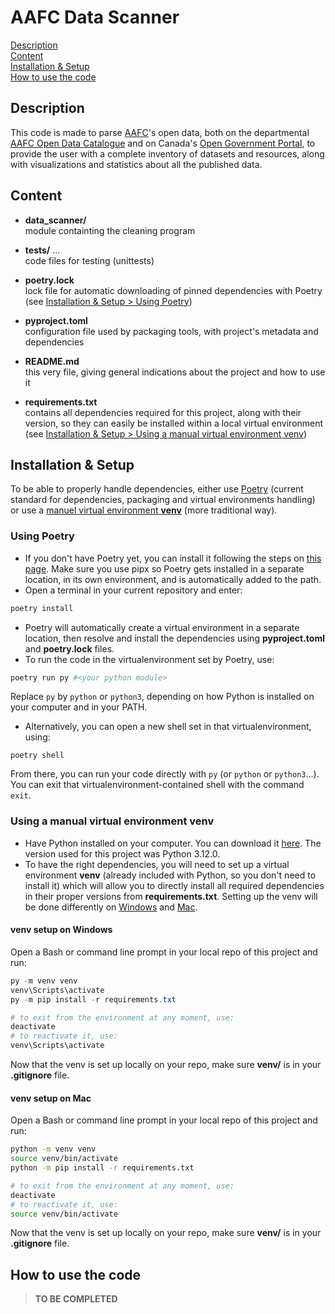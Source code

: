 
# AAFC Data Scanner

[Description](#description) \
[Content](#content) \
[Installation & Setup](#installation--setup) \
[How to use the code](#how-to-use-the-code)

## Description

This code is made to parse [AAFC](https://agriculture.canada.ca/en)'s open data, both on the departmental [AAFC Open Data Catalogue](https://data-catalogue-donnees.agr.gc.ca/dataset/) and on Canada's [Open Government Portal](https://search.open.canada.ca/opendata/), to provide the user with a complete inventory of datasets and resources, along with visualizations and statistics about all the published data.


## Content

- **data_scanner/** \
module containting the cleaning program

- **tests/** ... \
code files for testing (unittests)

- **poetry.lock** \
lock file for automatic downloading of pinned dependencies with Poetry (see [Installation & Setup > Using Poetry](#using-poetry))

- **pyproject.toml** \
configuration file used by packaging tools, with project's metadata and dependencies

- **README.md** \
this very file, giving general indications about the project and how to use it

- **requirements.txt** \
contains all dependencies required for this project, along with their version, so they can easily be installed within a local virtual environment (see [Installation & Setup > Using a manual virtual environment venv](#using-a-manual-virtual-environment-venv))



## Installation & Setup

To be able to properly handle dependencies, either use [Poetry](#using-poetry) (current standard for dependencies, packaging and virtual environments handling) or use a [manuel virtual environment **venv**](#using-a-manual-virtual-environment-venv) (more traditional way).


### Using Poetry

* If you don't have Poetry yet, you can install it following the steps on [this page](https://python-poetry.org/docs/#installation). Make sure you use pipx so Poetry gets installed in a separate location, in its own environment, and is automatically added to the path.
* Open a terminal in your current repository and enter:

```powershell
poetry install
```

* Poetry will automatically create a virtual environment in a separate location, then resolve and install the dependencies using **pyproject.toml** and **poetry.lock** files.
* To run the code in the virtualenvironment set by Poetry, use:

```powershell
poetry run py #<your python module>
```

Replace `py` by `python` or `python3`, depending on how Python is installed on your computer and in your PATH.

* Alternatively, you can open a new shell set in that virtualenvironment, using:

```
poetry shell
```

From there, you can run your code directly with `py` (or `python` or `python3`...). You can exit that virtualenvironment-contained shell with the command `exit`.


### Using a manual virtual environment venv

* Have Python installed on your computer. You can download it [here](https://www.python.org/downloads/). The version used for this project was Python 3.12.0.
* To have the right dependencies, you will need to set up a virtual environment **venv** (already included with Python, so you don't need to install it) which will allow you to directly install all required dependencies in their proper versions from **requirements.txt**. Setting up the venv will be done differently on [Windows](#venv-setup-on-windows) and [Mac](#venv-setup-on-mac).


#### **venv** setup on Windows

Open a Bash or command line prompt in your local repo of this project and run:

```powershell
py -m venv venv
venv\Scripts\activate
py -m pip install -r requirements.txt

# to exit from the environment at any moment, use:
deactivate
# to reactivate it, use:
venv\Scripts\activate
```

Now that the venv is set up locally on your repo, make sure **venv/** is in your **.gitignore** file.


#### **venv** setup on Mac

Open a Bash or command line prompt in your local repo of this project and run:

```bash
python -m venv venv
source venv/bin/activate
python -m pip install -r requirements.txt

# to exit from the environment at any moment, use:
deactivate
# to reactivate it, use:
source venv/bin/activate
```

Now that the venv is set up locally on your repo, make sure **venv/** is in your **.gitignore** file.


## How to use the code

> **TO BE COMPLETED**
